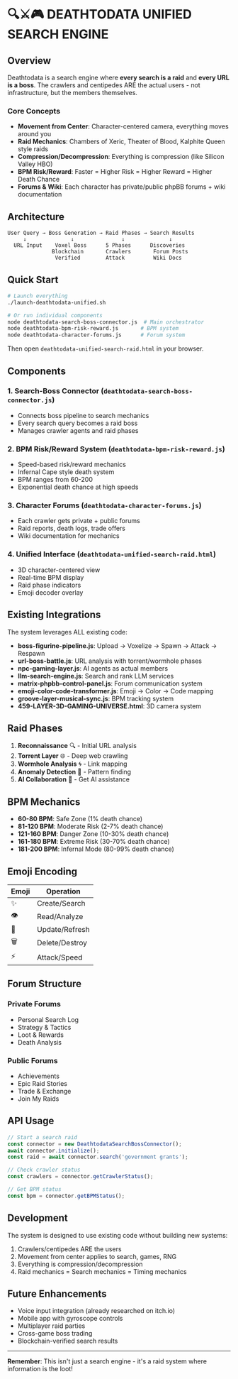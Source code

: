# 🔍⚔️🎮 DEATHTODATA UNIFIED SEARCH ENGINE

## Overview

Deathtodata is a search engine where **every search is a raid** and **every URL is a boss**. The crawlers and centipedes ARE the actual users - not infrastructure, but the members themselves.

### Core Concepts

- **Movement from Center**: Character-centered camera, everything moves around you
- **Raid Mechanics**: Chambers of Xeric, Theater of Blood, Kalphite Queen style raids
- **Compression/Decompression**: Everything is compression (like Silicon Valley HBO)
- **BPM Risk/Reward**: Faster = Higher Risk = Higher Reward = Higher Death Chance
- **Forums & Wiki**: Each character has private/public phpBB forums + wiki documentation

## Architecture

```
User Query → Boss Generation → Raid Phases → Search Results
     ↓              ↓               ↓              ↓
  URL Input    Voxel Boss      5 Phases      Discoveries
              Blockchain       Crawlers       Forum Posts
               Verified        Attack         Wiki Docs
```

## Quick Start

```bash
# Launch everything
./launch-deathtodata-unified.sh

# Or run individual components
node deathtodata-search-boss-connector.js  # Main orchestrator
node deathtodata-bpm-risk-reward.js       # BPM system
node deathtodata-character-forums.js      # Forum system
```

Then open `deathtodata-unified-search-raid.html` in your browser.

## Components

### 1. **Search-Boss Connector** (`deathtodata-search-boss-connector.js`)
- Connects boss pipeline to search mechanics
- Every search query becomes a raid boss
- Manages crawler agents and raid phases

### 2. **BPM Risk/Reward System** (`deathtodata-bpm-risk-reward.js`)
- Speed-based risk/reward mechanics
- Infernal Cape style death system
- BPM ranges from 60-200
- Exponential death chance at high speeds

### 3. **Character Forums** (`deathtodata-character-forums.js`)
- Each crawler gets private + public forums
- Raid reports, death logs, trade offers
- Wiki documentation for mechanics

### 4. **Unified Interface** (`deathtodata-unified-search-raid.html`)
- 3D character-centered view
- Real-time BPM display
- Raid phase indicators
- Emoji decoder overlay

## Existing Integrations

The system leverages ALL existing code:

- **boss-figurine-pipeline.js**: Upload → Voxelize → Spawn → Attack → Respawn
- **url-boss-battle.js**: URL analysis with torrent/wormhole phases
- **npc-gaming-layer.js**: AI agents as actual members
- **llm-search-engine.js**: Search and rank LLM services
- **matrix-phpbb-control-panel.js**: Forum communication system
- **emoji-color-code-transformer.js**: Emoji → Color → Code mapping
- **groove-layer-musical-sync.js**: BPM tracking system
- **459-LAYER-3D-GAMING-UNIVERSE.html**: 3D camera system

## Raid Phases

1. **Reconnaissance** 🔍 - Initial URL analysis
2. **Torrent Layer** 🌐 - Deep web crawling
3. **Wormhole Analysis** 🌀 - Link mapping
4. **Anomaly Detection** 🚨 - Pattern finding
5. **AI Collaboration** 🤖 - Get AI assistance

## BPM Mechanics

- **60-80 BPM**: Safe Zone (1% death chance)
- **81-120 BPM**: Moderate Risk (2-7% death chance)
- **121-160 BPM**: Danger Zone (10-30% death chance)
- **161-180 BPM**: Extreme Risk (30-70% death chance)
- **181-200 BPM**: Infernal Mode (80-99% death chance)

## Emoji Encoding

| Emoji | Operation |
|-------|-----------|
| ✨ | Create/Search |
| 👁️ | Read/Analyze |
| 🔄 | Update/Refresh |
| 🗑️ | Delete/Destroy |
| ⚡ | Attack/Speed |

## Forum Structure

### Private Forums
- Personal Search Log
- Strategy & Tactics
- Loot & Rewards
- Death Analysis

### Public Forums
- Achievements
- Epic Raid Stories
- Trade & Exchange
- Join My Raids

## API Usage

```javascript
// Start a search raid
const connector = new DeathtodataSearchBossConnector();
await connector.initialize();
const raid = await connector.search('government grants');

// Check crawler status
const crawlers = connector.getCrawlerStatus();

// Get BPM status
const bpm = connector.getBPMStatus();
```

## Development

The system is designed to use existing code without building new systems:

1. Crawlers/centipedes ARE the users
2. Movement from center applies to search, games, RNG
3. Everything is compression/decompression
4. Raid mechanics = Search mechanics = Timing mechanics

## Future Enhancements

- Voice input integration (already researched on itch.io)
- Mobile app with gyroscope controls
- Multiplayer raid parties
- Cross-game boss trading
- Blockchain-verified search results

---

**Remember**: This isn't just a search engine - it's a raid system where information is the loot!